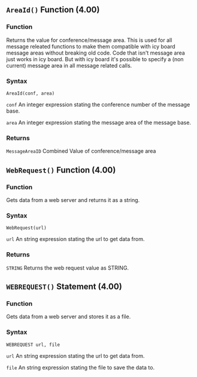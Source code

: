 ## `AreaId()`  Function (4.00)

### Function
Returns the value for conference/message area. This is used for all message releated functions
to make them compatible with icy board message areas without breaking old code. Code that isn't
message area just works in icy board. But with icy board it's possible to specify a 
(non current) message area in all message related calls.

### Syntax
`AreaId(conf, area)`

`conf`      An integer expression stating the conference number of the message base.

`area`      An integer expression stating the message area of the message base.

### Returns
`MessageAreaID`   Combined Value of conference/message area

## `WebRequest()`  Function (4.00)

### Function
Gets data from a web server and returns it as a string.

### Syntax
`WebRequest(url)`

`url` An string expression stating the url to get data from.
        
### Returns
`STRING`   Returns the web request value as STRING.

## `WEBREQUEST()` Statement (4.00)

### Function
Gets data from a web server and stores it as a file.

### Syntax
`WEBREQUEST url, file`

`url`  An string expression stating the url to get data from.

`file` An string expression stating the file to save the data to.